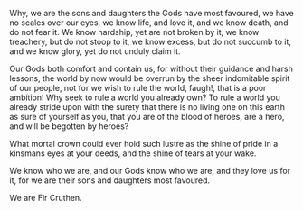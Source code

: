 Why, we are the sons and daughters the Gods have most favoured, we have no scales over our eyes, we know life, and love it, and we know death, and do not fear it. We know hardship, yet are not broken by it, we know treachery, but do not stoop to it, we know excess, but do not succumb to it, and we know glory, yet do not unduly claim it.

Our Gods both comfort and contain us, for without their guidance and harsh lessons, the world by now would be overrun by the sheer indomitable spirit of our people, not for we wish to rule the world, faugh!, that is a poor ambition! Why seek to rule a world you already own? To rule a world you already stride upon with the surety that there is no living one on this earth as sure of yourself as you, that you are of the blood of heroes, are a hero, and will be begotten by heroes?

What mortal crown could ever hold such lustre as the shine of pride in a kinsmans eyes at your deeds, and the shine of tears at your wake.

We know who we are, and our Gods know who we are, and they love us for it, for we are their sons and daughters most favoured.

We are Fir Cruthen.
